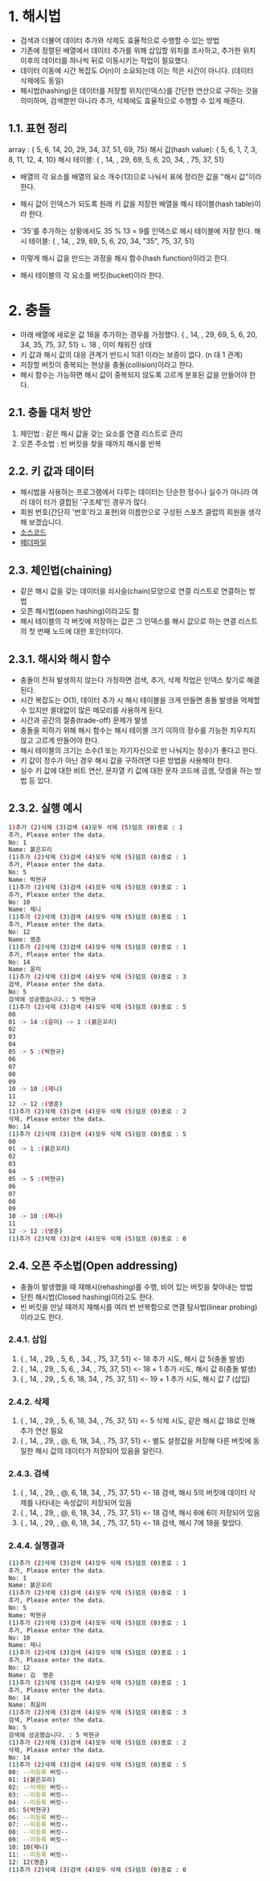 # 1. 해시법
- 검색과 더불어 데이터 추가와 삭제도 효율적으로 수행할 수 있는 방법
- 기존에 정렬된 배열에서 데이터 추가를 위해 삽입할 위치를 조사하고, 추가한 위치 이후의 데이터를 하나씩 뒤로 이동시키는 작업이 필요했다.
- 데이터 이동에 시간 복잡도 $O(n)$이 소요되는데 이는 적은 시간이 아니다. (데이터 삭제에도 동일)
- 해시법(hashing)은 데이터를 저장할 위치(인덱스)를 간단한 연산으로 구하는 것을 의미하며, 검색뿐만 아니라 추가, 삭제에도 효율적으로 수행할 수 있게 해준다.

## 1.1. 표현 정리
array : { 5, 6, 14, 20, 29, 34, 37, 51, 69, 75}
해시 값(hash value): { 5, 6, 1, 7, 3, 8, 11, 12, 4, 10}
해시 테이블: { , 14, , 29, 69, 5, 6, 20, 34, , 75, 37, 51}
- 배열의 각 요소를 배열의 요소 개수(13)으로 나눠서 표에 정리한 값을 "해시 값"이라 한다.
- 해시 값이 인덱스가 되도록 원래 키 값을 저장한 배열을 해시 테이블(hash table)이라 한다.

- '35'를 추가하는 상황에서도 35 % 13 = 9를 인덱스로 헤시 테이블에 저장 한다.
해시 테이블: { , 14, , 29, 69, 5, 6, 20, 34, "35", 75, 37, 51}
- 이렇게 해시 값을 만드는 과정을 해시 함수(hash function)이라고 한다.
- 해시 테이블의 각 요소를 버킷(bucket)이라 한다.

# 2. 충돌
- 아래 배열에 새로운 값 18을 추가하는 경우를 가정했다.
{ , 14, , 29, 69, 5, 6, 20, 34, 35, 75, 37, 51}
                  ㄴ 18 , 이미 채워진 상태
- 키 값과 해시 값의 대응 관계가 반드시 1대1 이라는 보증이 없다. (n 대 1 관계)
- 저장할 버킷이 중복되는 현상을 충돌(collision)이라고 한다.
- 해시 함수는 가능하면 해시 값이 중복되지 않도록 고르게 분포된 값을 만들어야 한다.

## 2.1. 충돌 대처 방안
1. 체인법 : 같은 해시 값을 갖는 요소를 연결 리스트로 관리
2. 오픈 주소법 : 빈 버킷을 찾을 때까지 해시를 반복

## 2.2. 키 값과 데이터
- 해시법을 사용하는 프로그램에서 다루는 데이터는 단순한 정수나 실수가 아니라 여러 데이 터가 결합된 '구조체'인 경우가 많다.
- 회원 번호(간단히 '번호'라고 표현)와 이름만으로 구성된 스포츠 클럽의 회원을 생각해 보겠습니다.
- [소스코드](../../source/Algorithm/Hashing/includeMember.c)
- [헤더파일](../../include/includeMember.h)

## 2.3. 체인법(chaining)
- 같은 해시 값을 갖는 데이터을 쇠사슬(chain)모양으로 연결 리스트로 연결하는 방법
- 오픈 해시법(open hashing)이라고도 함
- 해시 테이블의 각 버킷에 저장하는 값은 그 인덱스를 해시 값으로 하는 연결 리스트의 첫 번째 노드에 대한 포인터이다.

## 2.3.1. 해시와 해시 함수
- 충돌이 전혀 발생하지 않는다 가정하면 검색, 추가, 삭제 작업은 인덱스 찾기로 해결된다.
- 시간 복잡도는 $O(1)$, 데이터 추가 시 해시 테이블을 크게 만들면 충돌 발생을 억제할 수 있지만 쓸데없이 많은 메모리를 사용하게 된다.
- 시간과 공간의 절충(trade-off) 문제가 발생
- 충돌을 피하기 위해 해시 함수는 해시 테이블 크기 이하의 정수를 가능한 치우치지 않고 고르게 만들어야 한다.
- 해시 테이블의 크기는 소수(1 또는 자기자신으로 만 나눠지는 정수)가 좋다고 한다.
- 키 값이 정수가 아닌 경우 해시 값을 구하려면 다른 방법을 사용해야 한다.
- 실수 키 값에 대한 비트 연산, 문자열 키 값에 대한 문자 코드에 곱셈, 덧셈을 하는 방법 등 있다.

## 2.3.2. 실행 예시
```sh
1)추가 (2)삭제 (3)검색 (4)모두 삭제 (5)덤프 (0)종료 : 1
추가, Please enter the data.
No: 1
Name: 붉은꼬리
(1)추가 (2)삭제 (3)검색 (4)모두 삭제 (5)덤프 (0)종료 : 1
추가, Please enter the data.
No: 5
Name: 박현규
(1)추가 (2)삭제 (3)검색 (4)모두 삭제 (5)덤프 (0)종료 : 1
추가, Please enter the data.
No: 10
Name: 제니
(1)추가 (2)삭제 (3)검색 (4)모두 삭제 (5)덤프 (0)종료 : 1
추가, Please enter the data.
No: 12
Name: 영준
(1)추가 (2)삭제 (3)검색 (4)모두 삭제 (5)덤프 (0)종료 : 1
추가, Please enter the data.
No: 14
Name: 윤미
(1)추가 (2)삭제 (3)검색 (4)모두 삭제 (5)덤프 (0)종료 : 3
검색, Please enter the data.
No: 5
검색에 성공했습니다.: 5 박현규
(1)추가 (2)삭제 (3)검색 (4)모두 삭제 (5)덤프 (0)종료 : 5
00
01 -> 14 :(윤미) -> 1 :(붉은꼬리)
02
03
04
05 -> 5 :(박현규)
06
07
08
09
10 -> 10 :(제니)
11
12 -> 12 :(영준)
(1)추가 (2)삭제 (3)검색 (4)모두 삭제 (5)덤프 (0)종료 : 2
삭제, Please enter the data.
No: 14
(1)추가 (2)삭제 (3)검색 (4)모두 삭제 (5)덤프 (0)종료 : 5
00
01 -> 1 :(붉은꼬리)
02
03
04
05 -> 5 :(박현규)
06
07
08
09
10 -> 10 :(제니)
11
12 -> 12 :(영준)
(1)추가 (2)삭제 (3)검색 (4)모두 삭제 (5)덤프 (0)종료 : 0
```

## 2.4. 오픈 주소법(Open addressing)
- 충돌이 발생했을 때 재해시(rehashing)를 수행, 비어 있는 버킷을 찾아내는 방법
- 닫힌 해시법(Closed hashing)이라고도 한다.
- 빈 버킷을 만날 때까지 재해시를 여러 번 반복함으로 연결 탐사법(linear probing)이라고도 한다.
### 2.4.1. 삽입
1. { , 14, , 29, , 5, 6, , 34, , 75, 37, 51} <- 18 추가 시도, 해시 값 5(충돌 발생)
2. { , 14, , 29, , 5, 6, , 34, , 75, 37, 51} <- 18 + 1 추가 시도, 해시 값 6(충돌 발생)
3. { , 14, , 29, , 5, 6, 18, 34, , 75, 37, 51} <- 19 + 1 추가 시도, 해시 값 7 (삽입)

### 2.4.2. 삭제
1. { , 14, , 29, , 5, 6, 18, 34, , 75, 37, 51} <- 5 삭제 시도, 같은 해시 값 18로 인해 추가 연산 필요
2. { , 14, , 29, , @, 6, 18, 34, , 75, 37, 51} <- 별도 설정값을 저장해 다른 버킷에 동일한 해시 값의 데이터가 저장되어 있음을 알린다.

### 2.4.3. 검색
1. { , 14, , 29, , @, 6, 18, 34, , 75, 37, 51} <- 18 검색, 해시 5의 버킷에 데이터 삭제를 나타내는 속성값이 저장되어 있음
2. { , 14, , 29, , @, 6, 18, 34, , 75, 37, 51} <- 18 검색, 해시 6에 6이 저장되어 있음
3. { , 14, , 29, , @, 6, 18, 34, , 75, 37, 51} <- 18 검색, 해시 7에 18을 찾았다.

### 2.4.4. 실행결과
```sh
(1)추가 (2)삭제 (3)검색 (4)모두 삭제 (5)덤프 (0)종료 : 1
추가, Please enter the data.
No: 1
Name: 붉은꼬리
(1)추가 (2)삭제 (3)검색 (4)모두 삭제 (5)덤프 (0)종료 : 1
추가, Please enter the data.
No: 5
Name: 박현규
(1)추가 (2)삭제 (3)검색 (4)모두 삭제 (5)덤프 (0)종료 : 1
추가, Please enter the data.
No: 10
Name: 제니
(1)추가 (2)삭제 (3)검색 (4)모두 삭제 (5)덤프 (0)종료 : 1
추가, Please enter the data.
No: 12
Name: 김  명준
(1)추가 (2)삭제 (3)검색 (4)모두 삭제 (5)덤프 (0)종료 : 1
추가, Please enter the data.
No: 14
Name: 최윤미
(1)추가 (2)삭제 (3)검색 (4)모두 삭제 (5)덤프 (0)종료 : 3
검색, Please enter the data.
No: 5
검색에 성공했습니다. : 5 박현규
(1)추가 (2)삭제 (3)검색 (4)모두 삭제 (5)덤프 (0)종료 : 2
삭제, Please enter the data.
No: 14
(1)추가 (2)삭제 (3)검색 (4)모두 삭제 (5)덤프 (0)종료 : 5
00: --미등록 버킷--
01: 1(붉은꼬리)
02: --삭제된 버킷--
03: --미등록 버킷--
04: --미등록 버킷--
05: 5(박현규)
06: --미등록 버킷--
07: --미등록 버킷--
08: --미등록 버킷--
09: --미등록 버킷--
10: 10(제니)
11: --미등록 버킷--
12: 12(명준)
(1)추가 (2)삭제 (3)검색 (4)모두 삭제 (5)덤프 (0)종료 : 0
```